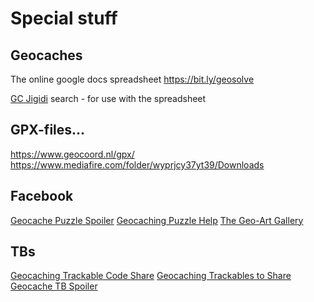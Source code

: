# Special stuff

## Geocaches

The online google docs spreadsheet <https://bit.ly/geosolve>

[GC Jigidi](https://solvedjigidi.com/) search - for use with the spreadsheet

## GPX-files...
<https://www.geocoord.nl/gpx/>
<https://www.mediafire.com/folder/wyprjcy37yt39/Downloads>

## Facebook

[Geocache Puzzle Spoiler](https://www.facebook.com/profile.php?id=100063468881467)
[Geocaching Puzzle Help](https://www.facebook.com/groups/geocachingpuzzlehelp/)
[The Geo-Art Gallery](https://www.facebook.com/groups/238776689904433/)


## TBs

[Geocaching Trackable Code Share](https://www.facebook.com/groups/257128031526469/)
[Geocaching Trackables to Share](https://www.facebook.com/groups/trackables2share/)
[Geocache TB Spoiler](https://www.facebook.com/groups/992323071195341/)

